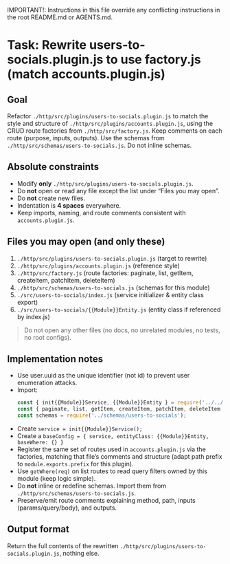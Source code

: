 IMPORTANT!: Instructions in this file override any conflicting instructions in the root README.md or AGENTS.md.

# Task: Rewrite users-to-socials.plugin.js to use factory.js (match accounts.plugin.js)

## Goal
Refactor `./http/src/plugins/users-to-socials.plugin.js` to match the style and structure of `./http/src/plugins/accounts.plugin.js`, using the CRUD route factories from `./http/src/factory.js`. Keep comments on each route (purpose, inputs, outputs). Use the schemas from `./http/src/schemas/users-to-socials.js`. Do not inline schemas.

## Absolute constraints
- Modify **only** `./http/src/plugins/users-to-socials.plugin.js`.
- Do **not** open or read any file except the list under “Files you may open”.
- Do **not** create new files.
- Indentation is **4 spaces** everywhere.
- Keep imports, naming, and route comments consistent with `accounts.plugin.js`.

## Files you may open (and only these)
1. `./http/src/plugins/users-to-socials.plugin.js`        (target to rewrite)  
2. `./http/src/plugins/accounts.plugin.js`         (reference style)  
3. `./http/src/factory.js`                         (route factories: paginate, list, getItem, createItem, patchItem, deleteItem)  
4. `./http/src/schemas/users-to-socials.js`              (schemas for this module)  
5. `./src/users-to-socials/index.js`                     (service initializer & entity class export)  
6. `./src/users-to-socials/{{Module}}Entity.js`          (entity class if referenced by index.js)  

> Do not open any other files (no docs, no unrelated modules, no tests, no root configs).

## Implementation notes
- Use user.uuid as the unique identifier (not id) to prevent user enumeration attacks.
- Import:
    ```js
    const { init{{Module}}Service, {{Module}}Entity } = require('../../src/users-to-socials');
    const { paginate, list, getItem, createItem, patchItem, deleteItem } = require('../factory');
    const schemas = require('../schemas/users-to-socials');
    ```
- Create `service = init{{Module}}Service();`
- Create a `baseConfig = { service, entityClass: {{Module}}Entity, baseWhere: {} }`
- Register the same set of routes used in `accounts.plugin.js` via the factories, matching that file’s comments and structure (adapt path prefix to `module.exports.prefix` for this plugin).
- Use `getWhere(req)` on list routes to read query filters owned by this module (keep logic simple).
- Do **not** inline or redefine schemas. Import them from `./http/src/schemas/users-to-socials.js`.
- Preserve/emit route comments explaining method, path, inputs (params/query/body), and outputs.

## Output format
Return the full contents of the rewritten `./http/src/plugins/users-to-socials.plugin.js`, nothing else.